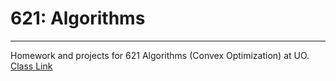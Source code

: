 # 621: Algorithms
----------------
Homework and projects for 621 Algorithms (Convex Optimization) at UO. 
[Class Link](https://ix.cs.uoregon.edu/~jiao/courses/cis621.html)

